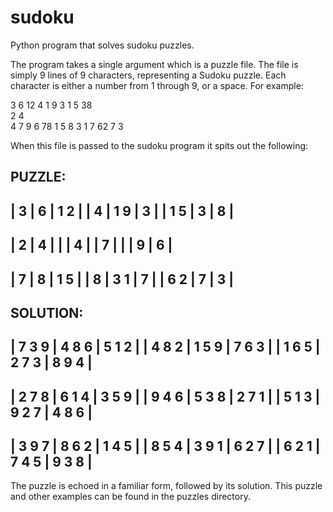 sudoku
======

Python program that solves sudoku puzzles.

The program takes a single argument which is a puzzle file. The file is
simply 9 lines of 9 characters, representing a Sudoku puzzle. Each character
is either a number from 1 through 9, or a space. For example:

 3   6 12
4  1 9  3
1 5  38  
2    4   
 4     7 
   9    6
  78  1 5
8  3 1  7
62 7   3 

When this file is passed to the sudoku program it spits out the following:


PUZZLE:
-------------------------
|   3   |     6 |   1 2 |
| 4     | 1   9 |     3 |
| 1   5 |     3 | 8     |
-------------------------
| 2     |     4 |       |
|   4   |       |   7   |
|       | 9     |     6 |
-------------------------
|     7 | 8     | 1   5 |
| 8     | 3   1 |     7 |
| 6 2   | 7     |   3   |
-------------------------

SOLUTION:
-------------------------
| 7 3 9 | 4 8 6 | 5 1 2 |
| 4 8 2 | 1 5 9 | 7 6 3 |
| 1 6 5 | 2 7 3 | 8 9 4 |
-------------------------
| 2 7 8 | 6 1 4 | 3 5 9 |
| 9 4 6 | 5 3 8 | 2 7 1 |
| 5 1 3 | 9 2 7 | 4 8 6 |
-------------------------
| 3 9 7 | 8 6 2 | 1 4 5 |
| 8 5 4 | 3 9 1 | 6 2 7 |
| 6 2 1 | 7 4 5 | 9 3 8 |
-------------------------

The puzzle is echoed in a familiar form, followed by its solution. This puzzle
and other examples can be found in the puzzles directory.
